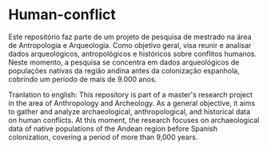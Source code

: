 # Human-conflict

Este repositório faz parte de um projeto de pesquisa de mestrado na área de Antropologia e Arqueologia. Como objetivo geral, visa reunir e analisar dados arqueológicos, antropológicos e históricos sobre conflitos humanos. Neste momento, a pesquisa se concentra em dados arqueológicos de populações nativas da região andina antes da colonização espanhola, cobrindo um período de mais de 9.000 anos.


Tranlation to english: This repository is part of a master's research project in the area of Anthropology and Archeology. As a general objective, it aims to gather and analyze archaeological, anthropological, and historical data on human conflicts. At this moment, the research focuses on archaeological data of native populations of the Andean region before Spanish colonization, covering a period of more than 9,000 years.
